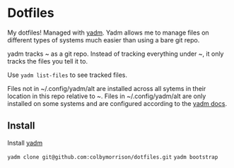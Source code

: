 # Dotfiles

My dotfiles! Managed with [yadm](https://yadm.io/). Yadm allows me to manage files on different types of systems much easier than using a bare git repo.

yadm tracks ~ as a git repo. Instead of tracking everything under ~, it only tracks
the files you tell it to.

Use `yadm list-files` to see tracked files.

Files not in ~/.config/yadm/alt are installed across all sytems in their location in this repo relative to ~. Files in ~/.config/yadm/alt are only installed on some systems and are configured according to the [yadm docs](https://yadm.io/docs/alternates#). 

## Install
Install [yadm](https://yadm.io/docs/install)

`yadm clone git@github.com:colbymorrison/dotfiles.git`
`yadm bootstrap`

